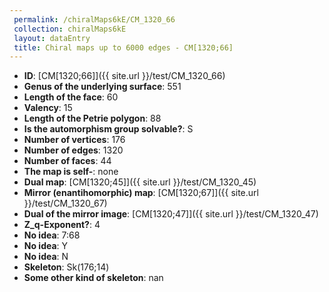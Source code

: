 ```yaml
--- 
 permalink: /chiralMaps6kE/CM_1320_66 
 collection: chiralMaps6kE
 layout: dataEntry
 title: Chiral maps up to 6000 edges - CM[1320;66]
---
```


- **ID**: [CM[1320;66]]({{ site.url }}/test/CM_1320_66)
- **Genus of the underlying surface**: 551
- **Length of the face**: 60
- **Valency**: 15
- **Length of the Petrie polygon**: 88
- **Is the automorphism group solvable?**: S
- **Number of vertices**: 176
- **Number of edges**: 1320
- **Number of faces**: 44
- **The map is self-**: none
- **Dual map**: [CM[1320;45]]({{ site.url }}/test/CM_1320_45)
- **Mirror (enantihomorphic) map**: [CM[1320;67]]({{ site.url }}/test/CM_1320_67)
- **Dual of the mirror image**: [CM[1320;47]]({{ site.url }}/test/CM_1320_47)
- **Z_q-Exponent?**: 4
- **No idea**:  7:68
- **No idea**: Y
- **No idea**: N
- **Skeleton**: Sk(176;14)
- **Some other kind of skeleton**: nan
